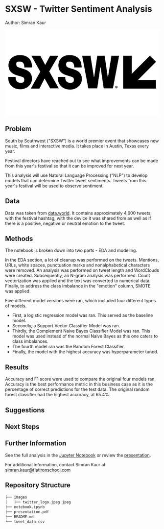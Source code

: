 # SXSW - Twitter Sentiment Analysis

Author: Simran Kaur

![title](images/sxsw_logo.jpeg)

## Problem

South by Southwest ("SXSW") is a world premier event that showcases new music, films and interactive media. It takes place in Austin, Texas every year.

Festival directors have reached out to see what improvements can be made from this year's festival so that it can be improved for next year.

This analysis will use Natural Language Processing ("NLP") to develop models that can determine Twitter tweet sentiments. Tweets from this year's festival will be used to observe sentiment.

## Data

Data was taken from [data.world](https://data.world/crowdflower/brands-and-product-emotions). It contains approximately 4,600  tweets, with the festival hashtag, with the device it was shared from as well as if there is a positive, negative or neutral emotion to the tweet.

## Methods

The notebook is broken down into two parts - EDA and modeling. 

In the EDA section, a lot of cleanup was performed on the tweets. Mentions, URLs, white spaces, punctuation marks and nonalphabetical characters were removed. An analysis was performed on tweet length and WordClouds were created. Subsequently, an N-gram analysis was performed. Count vectorization was applied and the text was converted to numerical data. Finally, to address the class imbalance in the "emotion" column, SMOTE was applied. 

Five different model versions were ran, which included four different types of models. 
* First, a logistic regression model was ran. This served as the baseline model.
* Secondly, a Support Vector Classifier Model was ran. 
* Thirdly, the Complement Naive Bayes Classifier Model was ran. This model was used instead of the normal Naive Bayes as this one caters to class imbalances. 
* The fourth model ran was the Random Forest Classifier. 
* Finally, the model with the highest accuracy was hyperparameter tuned.

## Results

Accuracy and F1 score were used to compare the original four models ran. Accuracy is the best performance metric in this business case as it is the percentage of correct predictions for the test data. The original random forest classifier had the highest accuracy, at 65.4%. 

## Suggestions

 

## Next Steps



## Further Information

See the full analysis in the [Jupyter Notebook](https://github.com/simrank3/phase-4-project/blob/main/notebook.ipynb) or review the [presentation](https://github.com/simrank3/phase-4-project/blob/main/presentation.pdf).

For additional information, contact Simran Kaur at simran.kaur@flatironschool.com


## Repository Structure
```
├── images
│   ├── twitter_logo.jpeg.jpeg
├── notebook.ipynb
├── presentation.pdf
├── README.md
└── tweet_data.csv
